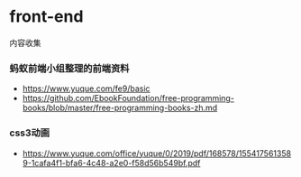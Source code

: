 # front-end
内容收集 

### 蚂蚁前端小组整理的前端资料
* https://www.yuque.com/fe9/basic
* https://github.com/EbookFoundation/free-programming-books/blob/master/free-programming-books-zh.md 

### css3动画
* https://www.yuque.com/office/yuque/0/2019/pdf/168578/1554175613589-1cafa4f1-bfa6-4c48-a2e0-f58d56b549bf.pdf
